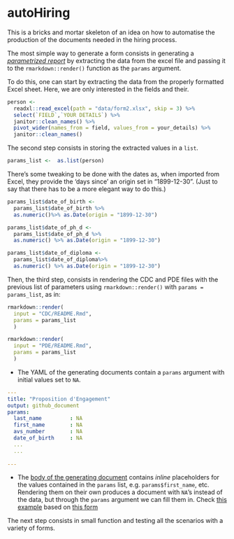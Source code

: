 autoHiring
================

This is a bricks and mortar skeleton of an idea on how to automatise the
production of the documents needed in the hiring process.

The most simple way to generate a form consists in generating a
[*parametrized
report*](https://rmarkdown.rstudio.com/developer_parameterized_reports.html%23parameter_types%2F#Passing_Parameters)
by extracting the data from the excel file and passing it to the
`rmarkdown::render()` function as the `params` argument.

To do this, one can start by extracting the data from the properly
formatted Excel sheet. Here, we are only interested in the fields and
their.

``` r
person <- 
  readxl::read_excel(path = "data/form2.xlsx", skip = 3) %>% 
  select(`FIELD`,`YOUR DETAILS`) %>% 
  janitor::clean_names() %>% 
  pivot_wider(names_from = field, values_from = your_details) %>% 
  janitor::clean_names()
```

The second step consists in storing the extracted values in a `list`.

``` r
params_list <-  as.list(person)
```

There’s some tweaking to be done with the dates as, when imported from
Excel, they provide the ‘days since’ an origin set in “1899-12-30”.
(Just to say that there has to be a more elegant way to do this.)

``` r
params_list$date_of_birth <- 
  params_list$date_of_birth %>% 
  as.numeric()%>% as.Date(origin = "1899-12-30")

params_list$date_of_ph_d <- 
  params_list$date_of_ph_d %>% 
  as.numeric() %>% as.Date(origin = "1899-12-30")

params_list$date_of_diploma <- 
  params_list$date_of_diploma%>% 
  as.numeric() %>% as.Date(origin = "1899-12-30")
```

Then, the third step, consists in rendering the CDC and PDE files with
the previous list of parameters using `rmarkdown::render()` with `params
= params_list`, as in:

``` r
rmarkdown::render(
  input = "CDC/README.Rmd", 
  params = params_list
  )

rmarkdown::render(
  input = "PDE/README.Rmd",
  params = params_list
  )
```

  - The YAML of the generating documents contain a `params` argument
    with initial values set to `NA`.

<!-- end list -->

``` yaml
---
title: "Proposition d'Engagement"
output: github_document
params:
  last_name         : NA
  first_name        : NA
  avs_number        : NA
  date_of_birth     : NA
  ...
  ...
  
---
```

  - The [body of the generating document](PDE/README.Rmd) contains
    *inline* placeholders for the values contained in the `params` list,
    e.g. `params$first_name`, etc. Rendering them on their own produces
    a document with `NA`’s instead of the data, but through the `params`
    argument we can fill them in. Check [this example](PDE/README.md)
    based on [this form](data/form2.xlsx)

The next step consists in small function and testing all the scenarios
with a variety of forms.
